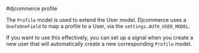 #djcommerce profile

The `Profile` model is used to extend the User model. Djcommerce uses a `OneToOneField` to map a profile to a User, via the `settings.AUTH_USER_MODEL`.

If you want to use this effectively, you can set up a signal when you create a new user that will automatically create a new corresponding `Profile` model.
